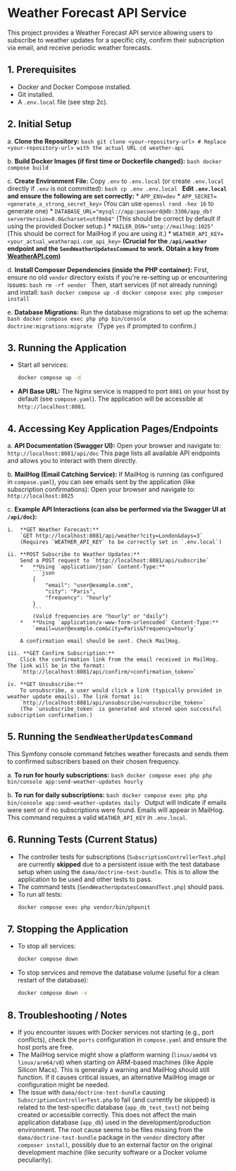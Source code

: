 # Weather Forecast API Service

This project provides a Weather Forecast API service allowing users to subscribe to weather updates for a specific city, confirm their subscription via email, and receive periodic weather forecasts.

## 1. Prerequisites

*   Docker and Docker Compose installed.
*   Git installed.
*   A `.env.local` file (see step 2c).

## 2. Initial Setup

a.  **Clone the Repository:**
    ```bash
    git clone <your-repository-url> # Replace <your-repository-url> with the actual URL
    cd weather-api 
    ```

b.  **Build Docker Images (if first time or Dockerfile changed):**
    ```bash
    docker compose build
    ```

c.  **Create Environment File:**
    Copy `.env` to `.env.local` (or create `.env.local` directly if `.env` is not committed):
    ```bash
    cp .env .env.local
    ```
    **Edit `.env.local` and ensure the following are set correctly:**
    *   `APP_ENV=dev`
    *   `APP_SECRET=<generate_a_strong_secret_key>` (You can use `openssl rand -hex 16` to generate one)
    *   `DATABASE_URL="mysql://app:password@db:3306/app_db?serverVersion=8.0&charset=utf8mb4"` (This should be correct by default if using the provided Docker setup.)
    *   `MAILER_DSN="smtp://mailhog:1025"` (This should be correct for MailHog if you are using it.)
    *   `WEATHER_API_KEY=<your_actual_weatherapi.com_api_key>` **(Crucial for the `/api/weather` endpoint and the `SendWeatherUpdatesCommand` to work. Obtain a key from [WeatherAPI.com](https://www.weatherapi.com/))**

d.  **Install Composer Dependencies (inside the PHP container):**
    First, ensure no old `vendor` directory exists if you're re-setting up or encountering issues:
    ```bash
    rm -rf vendor
    ```
    Then, start services (if not already running) and install:
    ```bash
    docker compose up -d
    docker compose exec php composer install
    ```

e.  **Database Migrations:**
    Run the database migrations to set up the schema:
    ```bash
    docker compose exec php php bin/console doctrine:migrations:migrate
    ```
    (Type `yes` if prompted to confirm.)

## 3. Running the Application

*   Start all services:
    ```bash
    docker compose up -d
    ```
*   **API Base URL:** The Nginx service is mapped to port `8081` on your host by default (see `compose.yaml`). The application will be accessible at `http://localhost:8081`.

## 4. Accessing Key Application Pages/Endpoints

a.  **API Documentation (Swagger UI):**
    Open your browser and navigate to:
    `http://localhost:8081/api/doc`
    This page lists all available API endpoints and allows you to interact with them directly.

b.  **MailHog (Email Catching Service):**
    If MailHog is running (as configured in `compose.yaml`), you can see emails sent by the application (like subscription confirmations):
    Open your browser and navigate to:
    `http://localhost:8025`

c.  **Example API Interactions (can also be performed via the Swagger UI at `/api/doc`):**

    i.  **GET Weather Forecast:**
        `GET http://localhost:8081/api/weather?city=London&days=3`
        (Requires `WEATHER_API_KEY` to be correctly set in `.env.local`)

    ii. **POST Subscribe to Weather Updates:**
        Send a POST request to `http://localhost:8081/api/subscribe`
        *   **Using `application/json` Content-Type:**
            ```json
            {
                "email": "user@example.com",
                "city": "Paris",
                "frequency": "hourly" 
            }
            ```
            (Valid frequencies are "hourly" or "daily")
        *   **Using `application/x-www-form-urlencoded` Content-Type:**
            `email=user@example.com&city=Paris&frequency=hourly`

        A confirmation email should be sent. Check MailHog.

    iii. **GET Confirm Subscription:**
        Click the confirmation link from the email received in MailHog. The link will be in the format:
        `http://localhost:8081/api/confirm/<confirmation_token>`

    iv. **GET Unsubscribe:**
        To unsubscribe, a user would click a link (typically provided in weather update emails). The link format is:
        `http://localhost:8081/api/unsubscribe/<unsubscribe_token>`
        (The `unsubscribe_token` is generated and stored upon successful subscription confirmation.)

## 5. Running the `SendWeatherUpdatesCommand`

This Symfony console command fetches weather forecasts and sends them to confirmed subscribers based on their chosen frequency.

a.  **To run for hourly subscriptions:**
    ```bash
    docker compose exec php php bin/console app:send-weather-updates hourly
    ```

b.  **To run for daily subscriptions:**
    ```bash
    docker compose exec php php bin/console app:send-weather-updates daily
    ```
    Output will indicate if emails were sent or if no subscriptions were found. Emails will appear in MailHog. This command requires a valid `WEATHER_API_KEY` in `.env.local`.

## 6. Running Tests (Current Status)

*   The controller tests for subscriptions (`SubscriptionControllerTest.php`) are currently **skipped** due to a persistent issue with the test database setup when using the `dama/doctrine-test-bundle`. This is to allow the application to be used and other tests to pass.
*   The command tests (`SendWeatherUpdatesCommandTest.php`) should pass.
*   To run all tests:
    ```bash
    docker compose exec php vendor/bin/phpunit
    ```

## 7. Stopping the Application

*   To stop all services:
    ```bash
    docker compose down
    ```
*   To stop services and remove the database volume (useful for a clean restart of the database):
    ```bash
    docker compose down -v
    ```

## 8. Troubleshooting / Notes

*   If you encounter issues with Docker services not starting (e.g., port conflicts), check the `ports` configuration in `compose.yaml` and ensure the host ports are free.
*   The MailHog service might show a platform warning (`linux/amd64` vs `linux/arm64/v8`) when starting on ARM-based machines (like Apple Silicon Macs). This is generally a warning and MailHog should still function. If it causes critical issues, an alternative MailHog image or configuration might be needed.
*   The issue with `dama/doctrine-test-bundle` causing `SubscriptionControllerTest.php` to fail (and currently be skipped) is related to the test-specific database (`app_db_test_test`) not being created or accessible correctly. This does not affect the main application database (`app_db`) used in the development/production environment. The root cause seems to be files missing from the `dama/doctrine-test-bundle` package in the `vendor` directory after `composer install`, possibly due to an external factor on the original development machine (like security software or a Docker volume peculiarity). 
